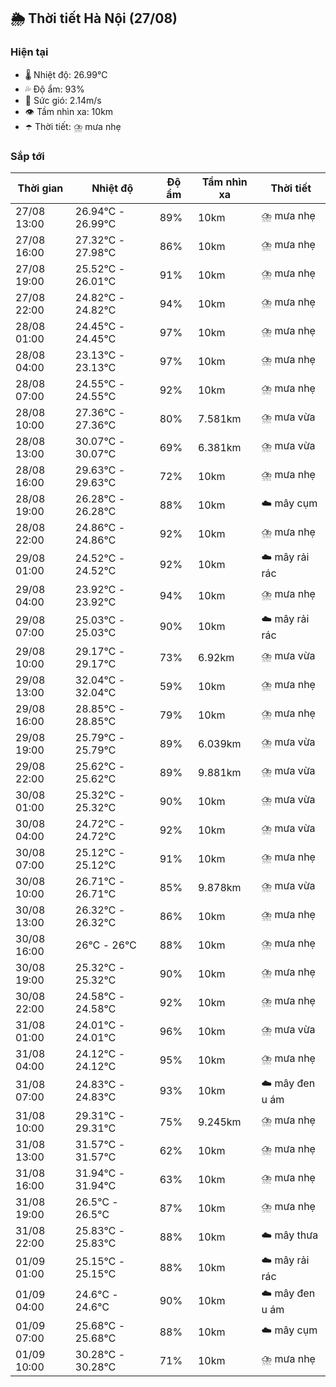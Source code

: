 ## 🌦️ Thời tiết Hà Nội (27/08)

### Hiện tại

- 🌡️ Nhiệt độ: 26.99℃
- 💦 Độ ẩm: 93%
- 💨 Sức gió: 2.14m/s
- 👁️ Tầm nhìn xa: 10km
- ☂️ Thời tiết: ⛈️ mưa nhẹ

### Sắp tới

| Thời gian | Nhiệt độ | Độ ẩm | Tầm nhìn xa | Thời tiết |
| --- | --- | --- | --- | --- |
| 27/08 13:00 | 26.94℃ - 26.99℃ | 89% | 10km | ⛈️ mưa nhẹ |
| 27/08 16:00 | 27.32℃ - 27.98℃ | 86% | 10km | ⛈️ mưa nhẹ |
| 27/08 19:00 | 25.52℃ - 26.01℃ | 91% | 10km | ⛈️ mưa nhẹ |
| 27/08 22:00 | 24.82℃ - 24.82℃ | 94% | 10km | ⛈️ mưa nhẹ |
| 28/08 01:00 | 24.45℃ - 24.45℃ | 97% | 10km | ⛈️ mưa nhẹ |
| 28/08 04:00 | 23.13℃ - 23.13℃ | 97% | 10km | ⛈️ mưa nhẹ |
| 28/08 07:00 | 24.55℃ - 24.55℃ | 92% | 10km | ⛈️ mưa nhẹ |
| 28/08 10:00 | 27.36℃ - 27.36℃ | 80% | 7.581km | ⛈️ mưa vừa |
| 28/08 13:00 | 30.07℃ - 30.07℃ | 69% | 6.381km | ⛈️ mưa vừa |
| 28/08 16:00 | 29.63℃ - 29.63℃ | 72% | 10km | ⛈️ mưa nhẹ |
| 28/08 19:00 | 26.28℃ - 26.28℃ | 88% | 10km | ☁️ mây cụm |
| 28/08 22:00 | 24.86℃ - 24.86℃ | 92% | 10km | ⛈️ mưa nhẹ |
| 29/08 01:00 | 24.52℃ - 24.52℃ | 92% | 10km | ☁️ mây rải rác |
| 29/08 04:00 | 23.92℃ - 23.92℃ | 94% | 10km | ⛈️ mưa nhẹ |
| 29/08 07:00 | 25.03℃ - 25.03℃ | 90% | 10km | ☁️ mây rải rác |
| 29/08 10:00 | 29.17℃ - 29.17℃ | 73% | 6.92km | ⛈️ mưa vừa |
| 29/08 13:00 | 32.04℃ - 32.04℃ | 59% | 10km | ⛈️ mưa nhẹ |
| 29/08 16:00 | 28.85℃ - 28.85℃ | 79% | 10km | ⛈️ mưa nhẹ |
| 29/08 19:00 | 25.79℃ - 25.79℃ | 89% | 6.039km | ⛈️ mưa vừa |
| 29/08 22:00 | 25.62℃ - 25.62℃ | 89% | 9.881km | ⛈️ mưa vừa |
| 30/08 01:00 | 25.32℃ - 25.32℃ | 90% | 10km | ⛈️ mưa vừa |
| 30/08 04:00 | 24.72℃ - 24.72℃ | 92% | 10km | ⛈️ mưa vừa |
| 30/08 07:00 | 25.12℃ - 25.12℃ | 91% | 10km | ⛈️ mưa nhẹ |
| 30/08 10:00 | 26.71℃ - 26.71℃ | 85% | 9.878km | ⛈️ mưa vừa |
| 30/08 13:00 | 26.32℃ - 26.32℃ | 86% | 10km | ⛈️ mưa nhẹ |
| 30/08 16:00 | 26℃ - 26℃ | 88% | 10km | ⛈️ mưa nhẹ |
| 30/08 19:00 | 25.32℃ - 25.32℃ | 90% | 10km | ⛈️ mưa nhẹ |
| 30/08 22:00 | 24.58℃ - 24.58℃ | 92% | 10km | ⛈️ mưa nhẹ |
| 31/08 01:00 | 24.01℃ - 24.01℃ | 96% | 10km | ⛈️ mưa vừa |
| 31/08 04:00 | 24.12℃ - 24.12℃ | 95% | 10km | ⛈️ mưa nhẹ |
| 31/08 07:00 | 24.83℃ - 24.83℃ | 93% | 10km | ☁️ mây đen u ám |
| 31/08 10:00 | 29.31℃ - 29.31℃ | 75% | 9.245km | ⛈️ mưa nhẹ |
| 31/08 13:00 | 31.57℃ - 31.57℃ | 62% | 10km | ⛈️ mưa nhẹ |
| 31/08 16:00 | 31.94℃ - 31.94℃ | 63% | 10km | ⛈️ mưa nhẹ |
| 31/08 19:00 | 26.5℃ - 26.5℃ | 87% | 10km | ⛈️ mưa nhẹ |
| 31/08 22:00 | 25.83℃ - 25.83℃ | 88% | 10km | ☁️ mây thưa |
| 01/09 01:00 | 25.15℃ - 25.15℃ | 88% | 10km | ☁️ mây rải rác |
| 01/09 04:00 | 24.6℃ - 24.6℃ | 90% | 10km | ☁️ mây đen u ám |
| 01/09 07:00 | 25.68℃ - 25.68℃ | 88% | 10km | ☁️ mây cụm |
| 01/09 10:00 | 30.28℃ - 30.28℃ | 71% | 10km | ⛈️ mưa nhẹ |

